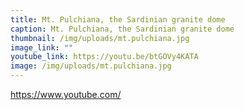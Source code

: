 ```yaml
---
title: Mt. Pulchiana, the Sardinian granite dome
caption: Mt. Pulchiana, the Sardinian granite dome
thumbnail: /img/uploads/mt.pulchiana.jpg
image_link: ""
youtube_link: https://youtu.be/btGOVy4KATA
image: /img/uploads/mt.pulchiana.jpg
---
```

https://www.youtube.com/